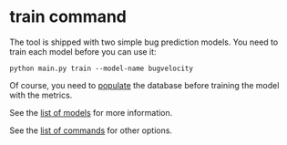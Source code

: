 # train command

The tool is shipped with two simple bug prediction models. You need to train each model before you can use it:

    python main.py train --model-name bugvelocity

Of course, you need to [populate](./populate.md) the database before training the model with the metrics.

See the [list of models](./ml/models.md) for more information.

See the [list of commands](./commands.md) for other options.
